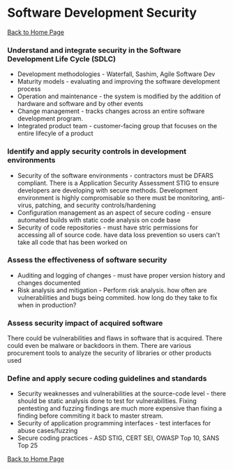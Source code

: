 # Software Development Security

[Back to Home Page](https://github.com/so87/CISSP-Study-Guide) <br />

### Understand and integrate security in the Software Development Life Cycle (SDLC)
* Development methodologies - Waterfall, Sashim, Agile Software Dev
* Maturity models - evaluating and improving the software development process
* Operation and maintenance - the system is modified by the addition of hardware and software and by other events
* Change management - tracks changes across an entire software development program.
* Integrated product team - customer-facing group that focuses on the entire lifecyle of a product

### Identify and apply security controls in development environments
* Security of the software environments - contractors must be DFARS compliant. There is a Application Security Assessment STIG to ensure developers are developing with secure methods. Development environment is highly compromisable so there must be monitoring, anti-virus, patching, and security controls/hardening
* Configuration management as an aspect of secure coding - ensure automated builds with static code analysis on code base
* Security of code repositories - must have stric permissions for accessing all of source code. have data loss prevention so users can't take all code that has been worked on

### Assess the effectiveness of software security
* Auditing and logging of changes - must have proper version history and changes documented
* Risk analysis and mitigation - Perform risk analysis. how often are vulnerabilities and bugs being commited. how long do they take to fix when in production?

### Assess security impact of acquired software
There could be vulnerabilities and flaws in software that is acquired.  There could even be malware or backdoors in them.  There are various procurement tools to analyze the security of libraries or other products used

### Define and apply secure coding guidelines and standards
* Security weaknesses and vulnerabilities at the source-code level - there should be static analysis done to test for vulnerabilities. Fixing pentesting and fuzzing findings are much more expensive than fixing a finding before commiting it back to master stream.
* Security of application programming interfaces - test interfaces for abuse cases/fuzzing
* Secure coding practices - ASD STIG, CERT SEI, OWASP Top 10, SANS Top 25 


[Back to Home Page](https://github.com/so87/CISSP-Study-Guide) <br />
